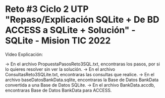 # Reto #3 Ciclo 2 UTP "Repaso/Explicación SQLite + De BD ACCESS a SQLite + Solución" - SQLite - Mision TIC 2022

Video Explicación: 

→ En el archivo PropuestaPasosReto3SQL.txt, encontraras los pasos, por si lo quieres resolver sin ver la solución.
→ En el archivo ConsultasReto3SQLite.txt, encontraras las consultas que realice.
→ En el archivo baseDatosBankData.sqlite, encontraras la Base de Datos BankData convertida a una Base de Datos SQLite.
→ En el archivo BankData.accdb, encontraras Base de Datos BankData para ACCESS.
